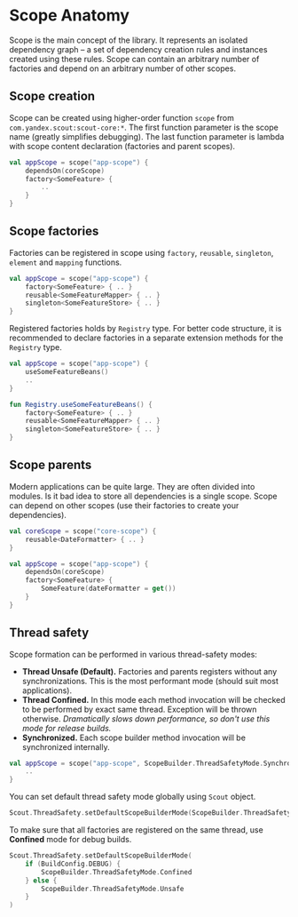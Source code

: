 # Scope Anatomy
Scope is the main concept of the library. It represents an isolated dependency graph – a set of dependency creation rules and instances created using these rules. Scope can contain an arbitrary number of factories and depend on an arbitrary number of other scopes.

## Scope creation
Scope can be created using higher-order function `scope` from `com.yandex.scout:scout-core:*`. The first function parameter is the scope name (greatly simplifies debugging). The last function parameter is lambda with scope content declaration (factories and parent scopes).

```kotlin
val appScope = scope("app-scope") {
    dependsOn(coreScope)
    factory<SomeFeature> {
        ..
    }
}
```

## Scope factories
Factories can be registered in scope using `factory`, `reusable`, `singleton`, `element` and `mapping` functions. 

```kotlin
val appScope = scope("app-scope") {
    factory<SomeFeature> { .. }
    reusable<SomeFeatureMapper> { .. }
    singleton<SomeFeatureStore> { .. }
}
```

Registered factories holds by `Registry` type. For better code structure, it is recommended to declare factories in a separate extension methods for the `Registry` type.

```kotlin
val appScope = scope("app-scope") {
    useSomeFeatureBeans()
    ..
}

fun Registry.useSomeFeatureBeans() {
    factory<SomeFeature> { .. }
    reusable<SomeFeatureMapper> { .. }
    singleton<SomeFeatureStore> { .. }
}
```

## Scope parents

Modern applications can be quite large. They are often divided into modules. Is it bad idea to store all dependencies is a single scope. Scope can depend on other scopes (use their factories to create your dependencies).

```kotlin
val coreScope = scope("core-scope") {
    reusable<DateFormatter> { .. }
}

val appScope = scope("app-scope") {
    dependsOn(coreScope)
    factory<SomeFeature> {
        SomeFeature(dateFormatter = get())
    }
}
```

## Thread safety

Scope formation can be performed in various thread-safety modes:
- **Thread Unsafe (Default).** Factories and parents registers without any synchronizations. This is the most performant mode (should suit most applications).
- **Thread Confined.** In this mode each method invocation will be checked to be performed by exact same thread. Exception will be thrown otherwise. *Dramatically slows down performance, so don't use this mode for release builds.*
- **Synchronized.** Each scope builder method invocation will be synchronized internally.

```kotlin
val appScope = scope("app-scope", ScopeBuilder.ThreadSafetyMode.Synchronized) {
    ..
}
```

You can set default thread safety mode globally using `Scout` object.

```kotlin
Scout.ThreadSafety.setDefaultScopeBuilderMode(ScopeBuilder.ThreadSafetyMode.Synchronized)
```

To make sure that all factories are registered on the same thread, use **Confined** mode for debug builds.

```kotlin
Scout.ThreadSafety.setDefaultScopeBuilderMode(
    if (BuildConfig.DEBUG) {
        ScopeBuilder.ThreadSafetyMode.Confined
    } else {
        ScopeBuilder.ThreadSafetyMode.Unsafe
    }
)
```
